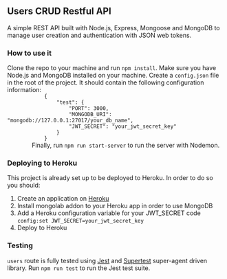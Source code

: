 <h2>Users CRUD Restful API</h2>
<p>A simple REST API built with Node.js, Express, Mongoose and MongoDB to manage user creation and authentication with JSON web tokens.</p>

<h3>How to use it</h3>
<p>Clone the repo to your machine and run <code>npm install</code>. Make sure you have Node.js and MongoDB installed on your machine.
Create a <code>config.json</code> file in the root of the project. It should contain the following configuration information:
        <code>
            {
                "test": {
                    "PORT": 3000,
                    "MONGODB_URI": "mongodb://127.0.0.1:27017/your_db_name",
                    "JWT_SECRET": "your_jwt_secret_key"
                }
            }   
        </code>
Finally, run <code>npm run start-server</code> to run the server with Nodemon.</p>

<h3>Deploying to Heroku</h3>
<p>This project is already set up to be deployed to Heroku. In order to do so you should:</p>
<ol>
    <li>Create an application on <a href="https://devcenter.heroku.com/articles/git" target="blank">Heroku</a></li>
    <li>Install mongolab addon to your Heroku app in order to use MongoDB</li>
    <li>Add a Heroku configuration variable for your JWT_SECRET code <code>config:set JWT_SECRET=your_jwt_secret_key</code></li>
    <li>Deploy to Heroku</li>
</ol>

<h3>Testing</h3>
<p><code>users</code> route is fully tested using <a href="https://github.com/visionmedia/supertest" target="blank">Jest</a> and <a href="https://github.com/visionmedia/supertest" target="blank">Supertest</a> super-agent driven library. Run <code>npm run test</code> to run the Jest test suite.</p>
